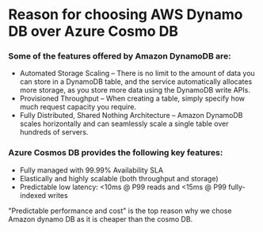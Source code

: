 # Reason for choosing AWS Dynamo DB over Azure Cosmo DB

### Some of the features offered by Amazon DynamoDB are:

- Automated Storage Scaling – There is no limit to the amount of data you can store in a DynamoDB table, and the service automatically allocates more storage, as you store more data using the DynamoDB write APIs.
- Provisioned Throughput – When creating a table, simply specify how much request capacity you require.
- Fully Distributed, Shared Nothing Architecture – Amazon DynamoDB scales horizontally and can seamlessly scale a single table over hundreds of servers.

### Azure Cosmos DB provides the following key features:

- Fully managed with 99.99% Availability SLA
- Elastically and highly scalable (both throughput and storage)
- Predictable low latency: <10ms @ P99 reads and <15ms @ P99 fully-indexed writes

"Predictable performance and cost" is the top reason why we chose Amazon dynamo DB as it is cheaper than the cosmo DB.
